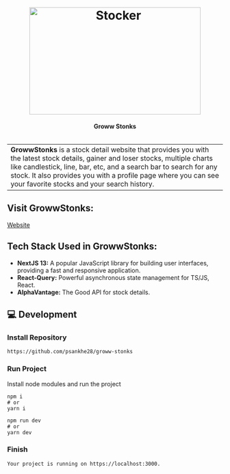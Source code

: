 
<h1 align="center">
  <a href="https://github.com/psankhe28/groww-stonks">
    <img src="https://img.etimg.com/thumb/msid-92434147,width-1200,height-900/markets/stocks/news/weekly-top-picks-these-stocks-scored-10-on-10.jpg" alt="Stocker" width="400" height="250">
  </a>
  <br>
</h1>

<div align="center">
   <strong>Groww Stonks</strong><br> <br>
</div>

<table>
  <tr>
    <td>
     <strong>GrowwStonks</strong> is a stock detail website that provides you with the latest stock details, gainer and loser stocks, multiple charts like candlestick, line, bar, etc, and a search bar to search for any stock. It also provides you with a profile page where you can see your favorite stocks and your search history.
  </td>
 </tr>
</table>

## Visit GrowwStonks:

<a href="https://groww-stonks-one.vercel.app/">Website</a>

## Tech Stack Used in GrowwStonks:

- **NextJS 13:** A popular JavaScript library for building user interfaces, providing a fast and responsive application.
- **React-Query:** Powerful asynchronous state management for TS/JS, React.
- **AlphaVantage:** The Good API for stock details.

## 💻 Development

### Install Repository

```git
https://github.com/psankhe28/groww-stonks
```

### Run Project

Install node modules and run the project
```
npm i
# or
yarn i
```

```
npm run dev
# or
yarn dev
```

### Finish

```
Your project is running on https://localhost:3000.
```
